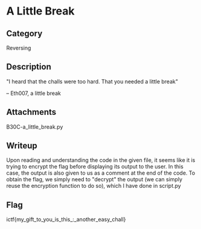 # A Little Break

## Category
Reversing

## Description
"I heard that the challs were too hard. That you needed a little break"

– Eth007, a little break

## Attachments
B30C-a_little_break.py

## Writeup
Upon reading and understanding the code in the given file, it seems like it is trying to encrypt the flag before displaying its output to the user.
In this case, the output is also given to us as a comment at the end of the code.
To obtain the flag, we simply need to "decrypt" the output (we can simply reuse the encryption function to do so), which I have done in script.py

## Flag
ictf{my_gift_to_you_is_this_:_another_easy_chall}

